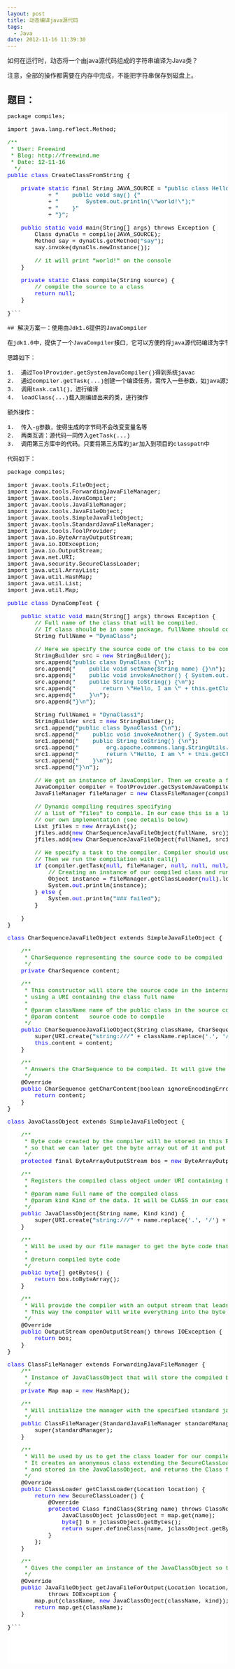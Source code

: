 ```yaml
---
layout: post
title: 动态编译java源代码
tags:
  - Java
date: 2012-11-16 11:39:30
---
```


如何在运行时，动态将一个由java源代码组成的字符串编译为Java类？

注意，全部的操作都需要在内存中完成，不能把字符串保存到磁盘上。

## 题目：

<pre class="csharpcode">package compiles;

import java.lang.reflect.Method;

<span class="rem">/**</span>
<span class="rem"> * User: Freewind</span>
<span class="rem"> * Blog: http://freewind.me</span>
<span class="rem"> * Date: 12-11-16</span>
<span class="rem">  */</span>
<span class="kwrd">public</span> <span class="kwrd">class</span> CreateClassFromString {

    <span class="kwrd">private</span> <span class="kwrd">static</span> final String JAVA_SOURCE = <span class="str">"public class Hello {"</span>
            + <span class="str">"    public void say() {"</span>
            + <span class="str">"        System.out.println(\"world!\");"</span>
            + <span class="str">"    }"</span>
            + <span class="str">"}"</span>;

    <span class="kwrd">public</span> <span class="kwrd">static</span> <span class="kwrd">void</span> main(String[] args) throws Exception {
        Class dynaCls = compile(JAVA_SOURCE);
        Method say = dynaCls.getMethod(<span class="str">"say"</span>);
        say.invoke(dynaCls.newInstance());

        <span class="rem">// it will print "world!" on the console</span>
    }

    <span class="kwrd">private</span> <span class="kwrd">static</span> Class compile(String source) {
        <span class="rem">// compile the source to a class</span>
        <span class="kwrd">return</span> <span class="kwrd">null</span>;
    }

}```

## 解决方案一：使用由Jdk1.6提供的JavaCompiler

在jdk1.6中，提供了一个JavaCompiler接口，它可以方便的将java源代码编译为字节码。

思路如下：

1.  通过ToolProvider.getSystemJavaCompiler()得到系统javac
2.  通过compiler.getTask(...)创建一个编译任务，需传入一些参数，如java源文件等
3.  调用task.call()，进行编译
4.  loadClass(...)载入刚编译出来的类，进行操作

额外操作：

1.  传入-g参数，使得生成的字节码不会改变变量名等
2.  两类互调：源代码一同传入getTask(...)
3.  调用第三方库中的代码。只要将第三方库的jar加入到项目的classpath中

代码如下：

<pre class="csharpcode">package compiles;

import javax.tools.FileObject;
import javax.tools.ForwardingJavaFileManager;
import javax.tools.JavaCompiler;
import javax.tools.JavaFileManager;
import javax.tools.JavaFileObject;
import javax.tools.SimpleJavaFileObject;
import javax.tools.StandardJavaFileManager;
import javax.tools.ToolProvider;
import java.io.ByteArrayOutputStream;
import java.io.IOException;
import java.io.OutputStream;
import java.net.URI;
import java.security.SecureClassLoader;
import java.util.ArrayList;
import java.util.HashMap;
import java.util.List;
import java.util.Map;

<span class="kwrd">public</span> <span class="kwrd">class</span> DynaCompTest {

    <span class="kwrd">public</span> <span class="kwrd">static</span> <span class="kwrd">void</span> main(String[] args) throws Exception {
        <span class="rem">// Full name of the class that will be compiled.</span>
        <span class="rem">// If class should be in some package, fullName should contain it too (ex. "testpackage.DynaClass")</span>
        String fullName = <span class="str">"DynaClass"</span>;

        <span class="rem">// Here we specify the source code of the class to be compiled</span>
        StringBuilder src = <span class="kwrd">new</span> StringBuilder();
        src.append(<span class="str">"public class DynaClass {\n"</span>);
        src.append(<span class="str">"    public void setName(String name) {}\n"</span>);
        src.append(<span class="str">"    public void invokeAnother() { System.out.println(new DynaClass1()); }\n"</span>);
        src.append(<span class="str">"    public String toString() {\n"</span>);
        src.append(<span class="str">"        return \"Hello, I am \" + this.getClass().getSimpleName();\n"</span>);
        src.append(<span class="str">"    }\n"</span>);
        src.append(<span class="str">"}\n"</span>);

        String fullName1 = <span class="str">"DynaClass1"</span>;
        StringBuilder src1 = <span class="kwrd">new</span> StringBuilder();
        src1.append(<span class="str">"public class DynaClass1 {\n"</span>);
        src1.append(<span class="str">"    public void invokeAnother() { System.out.println(new DynaClass()); }\n"</span>);
        src1.append(<span class="str">"    public String toString() {\n"</span>);
        src1.append(<span class="str">"        org.apache.commons.lang.StringUtils.trim(\" a \");\n"</span>);
        src1.append(<span class="str">"        return \"Hello, I am \" + this.getClass().getSimpleName();\n"</span>);
        src1.append(<span class="str">"    }\n"</span>);
        src1.append(<span class="str">"}\n"</span>);

        <span class="rem">// We get an instance of JavaCompiler. Then we create a file manager (our custom implementation of it)</span>
        JavaCompiler compiler = ToolProvider.getSystemJavaCompiler();
        JavaFileManager fileManager = <span class="kwrd">new</span> ClassFileManager(compiler.getStandardFileManager(<span class="kwrd">null</span>, <span class="kwrd">null</span>, <span class="kwrd">null</span>));

        <span class="rem">// Dynamic compiling requires specifying</span>
        <span class="rem">// a list of "files" to compile. In our case this is a list containing one "file" which is in our case</span>
        <span class="rem">// our own implementation (see details below)</span>
        List<JavaFileObject> jfiles = <span class="kwrd">new</span> ArrayList<JavaFileObject>();
        jfiles.add(<span class="kwrd">new</span> CharSequenceJavaFileObject(fullName, src));
        jfiles.add(<span class="kwrd">new</span> CharSequenceJavaFileObject(fullName1, src1));

        <span class="rem">// We specify a task to the compiler. Compiler should use our file manager and our list of "files".</span>
        <span class="rem">// Then we run the compilation with call()</span>
        <span class="kwrd">if</span> (compiler.getTask(<span class="kwrd">null</span>, fileManager, <span class="kwrd">null</span>, <span class="kwrd">null</span>, <span class="kwrd">null</span>, jfiles).call()) {
            <span class="rem">// Creating an instance of our compiled class and running its toString() method</span>
            Object instance = fileManager.getClassLoader(<span class="kwrd">null</span>).loadClass(fullName1).newInstance();
            System.<span class="kwrd">out</span>.println(instance);
        } <span class="kwrd">else</span> {
            System.<span class="kwrd">out</span>.println(<span class="str">"### failed"</span>);
        }

    }
}

<span class="kwrd">class</span> CharSequenceJavaFileObject extends SimpleJavaFileObject {

    <span class="rem">/**</span>
<span class="rem">     * CharSequence representing the source code to be compiled</span>
<span class="rem">     */</span>
    <span class="kwrd">private</span> CharSequence content;

    <span class="rem">/**</span>
<span class="rem">     * This constructor will store the source code in the internal "content" variable and register it as a source code,</span>
<span class="rem">     * using a URI containing the class full name</span>
<span class="rem">     *</span>
<span class="rem">     * @param className name of the public class in the source code</span>
<span class="rem">     * @param content   source code to compile</span>
<span class="rem">     */</span>
    <span class="kwrd">public</span> CharSequenceJavaFileObject(String className, CharSequence content) {
        super(URI.create(<span class="str">"string:///"</span> + className.replace(<span class="str">'.'</span>, <span class="str">'/'</span>) + Kind.SOURCE.extension), Kind.SOURCE);
        <span class="kwrd">this</span>.content = content;
    }

    <span class="rem">/**</span>
<span class="rem">     * Answers the CharSequence to be compiled. It will give the source code stored in variable "content"</span>
<span class="rem">     */</span>
    @Override
    <span class="kwrd">public</span> CharSequence getCharContent(boolean ignoreEncodingErrors) {
        <span class="kwrd">return</span> content;
    }
}

<span class="kwrd">class</span> JavaClassObject extends SimpleJavaFileObject {

    <span class="rem">/**</span>
<span class="rem">     * Byte code created by the compiler will be stored in this ByteArrayOutputStream</span>
<span class="rem">     * so that we can later get the byte array out of it and put it in the memory as an instance of our class.</span>
<span class="rem">     */</span>
    <span class="kwrd">protected</span> final ByteArrayOutputStream bos = <span class="kwrd">new</span> ByteArrayOutputStream();

    <span class="rem">/**</span>
<span class="rem">     * Registers the compiled class object under URI containing the class full name</span>
<span class="rem">     *</span>
<span class="rem">     * @param name Full name of the compiled class</span>
<span class="rem">     * @param kind Kind of the data. It will be CLASS in our case</span>
<span class="rem">     */</span>
    <span class="kwrd">public</span> JavaClassObject(String name, Kind kind) {
        super(URI.create(<span class="str">"string:///"</span> + name.replace(<span class="str">'.'</span>, <span class="str">'/'</span>) + kind.extension), kind);
    }

    <span class="rem">/**</span>
<span class="rem">     * Will be used by our file manager to get the byte code that can be put into memory to instantiate our class</span>
<span class="rem">     *</span>
<span class="rem">     * @return compiled byte code</span>
<span class="rem">     */</span>
    <span class="kwrd">public</span> <span class="kwrd">byte</span>[] getBytes() {
        <span class="kwrd">return</span> bos.toByteArray();
    }

    <span class="rem">/**</span>
<span class="rem">     * Will provide the compiler with an output stream that leads to our byte array.</span>
<span class="rem">     * This way the compiler will write everything into the byte array that we will instantiate later</span>
<span class="rem">     */</span>
    @Override
    <span class="kwrd">public</span> OutputStream openOutputStream() throws IOException {
        <span class="kwrd">return</span> bos;
    }
}

<span class="kwrd">class</span> ClassFileManager extends ForwardingJavaFileManager {
    <span class="rem">/**</span>
<span class="rem">     * Instance of JavaClassObject that will store the compiled bytecode of our class</span>
<span class="rem">     */</span>
    <span class="kwrd">private</span> Map<String, JavaClassObject> map = <span class="kwrd">new</span> HashMap<String, JavaClassObject>();

    <span class="rem">/**</span>
<span class="rem">     * Will initialize the manager with the specified standard java file manager</span>
<span class="rem">     */</span>
    <span class="kwrd">public</span> ClassFileManager(StandardJavaFileManager standardManager) {
        super(standardManager);
    }

    <span class="rem">/**</span>
<span class="rem">     * Will be used by us to get the class loader for our compiled class.</span>
<span class="rem">     * It creates an anonymous class extending the SecureClassLoader which uses the byte code created by the compiler</span>
<span class="rem">     * and stored in the JavaClassObject, and returns the Class for it</span>
<span class="rem">     */</span>
    @Override
    <span class="kwrd">public</span> ClassLoader getClassLoader(Location location) {
        <span class="kwrd">return</span> <span class="kwrd">new</span> SecureClassLoader() {
            @Override
            <span class="kwrd">protected</span> Class<?> findClass(String name) throws ClassNotFoundException {
                JavaClassObject jclassObject = map.get(name);
                <span class="kwrd">byte</span>[] b = jclassObject.getBytes();
                <span class="kwrd">return</span> super.defineClass(name, jclassObject.getBytes(), 0, b.length);
            }
        };
    }

    <span class="rem">/**</span>
<span class="rem">     * Gives the compiler an instance of the JavaClassObject so that the compiler can write the byte code into it.</span>
<span class="rem">     */</span>
    @Override
    <span class="kwrd">public</span> JavaFileObject getJavaFileForOutput(Location location, String className, JavaFileObject.Kind kind, FileObject sibling)
            throws IOException {
        map.put(className, <span class="kwrd">new</span> JavaClassObject(className, kind));
        <span class="kwrd">return</span> map.get(className);
    }

}```
<style type="text/css">
.csharpcode, .csharpcode pre
{
	font-size: small;
	color: black;
	font-family: consolas, "Courier New", courier, monospace;
	background-color: #ffffff;
	/*white-space: pre;*/
}
.csharpcode pre { margin: 0em; }
.csharpcode .rem { color: #008000; }
.csharpcode .kwrd { color: #0000ff; }
.csharpcode .str { color: #006080; }
.csharpcode .op { color: #0000c0; }
.csharpcode .preproc { color: #cc6633; }
.csharpcode .asp { background-color: #ffff00; }
.csharpcode .html { color: #800000; }
.csharpcode .attr { color: #ff0000; }
.csharpcode .alt 
{
	background-color: #f4f4f4;
	width: 100%;
	margin: 0em;
}
.csharpcode .lnum { color: #606060; }</style>
<style type="text/css">
<p>.csharpcode, .csharpcode pre
{
	font-size: small;
	color: black;
	font-family: consolas, "Courier New", courier, monospace;
	background-color: #ffffff;
	/*white-space: pre;*/
}
.csharpcode pre { margin: 0em; }
.csharpcode .rem { color: #008000; }
.csharpcode .kwrd { color: #0000ff; }
.csharpcode .str { color: #006080; }
.csharpcode .op { color: #0000c0; }
.csharpcode .preproc { color: #cc6633; }
.csharpcode .asp { background-color: #ffff00; }
.csharpcode .html { color: #800000; }
.csharpcode .attr { color: #ff0000; }
.csharpcode .alt 
{
	background-color: #f4f4f4;
	width: 100%;
	margin: 0em;
}
.csharpcode .lnum { color: #606060; }</style>